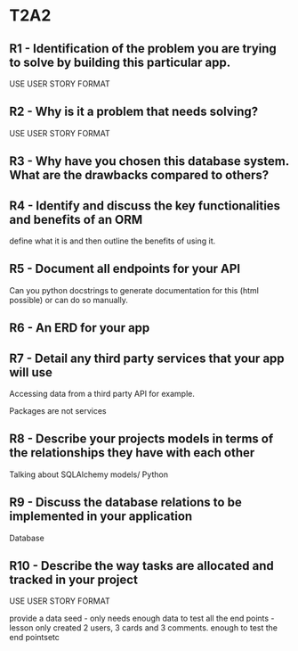 #  T2A2

## R1 - Identification of the problem you are trying to solve by building this particular app.

USE USER STORY FORMAT
## R2 - Why is it a problem that needs solving?

USE USER STORY FORMAT
## R3 - Why have you chosen this database system. What are the drawbacks compared to others?

## R4 - Identify and discuss the key functionalities and benefits of an ORM

define what it is and then outline the benefits of using it. 

## R5 - Document all endpoints for your API

Can you python docstrings to generate documentation for this (html possible) or can do so manually. 


## R6 - An ERD for your app

## R7 - Detail any third party services that your app will use

Accessing data from a third party API for example. 

Packages are not services

## R8 - Describe your projects models in terms of the relationships they have with each other

Talking about SQLAlchemy models/ Python
## R9 - Discuss the database relations to be implemented in your application

Database

## R10 - Describe the way tasks are allocated and tracked in your project


USE USER STORY FORMAT

provide a data seed - only needs enough data to test all the end points - lesson only created 2 users, 3 cards and 3 comments. enough to test the end pointsetc